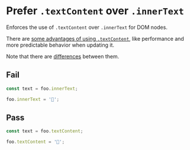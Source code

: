 # Prefer `.textContent` over `.innerText`

Enforces the use of `.textContent` over `.innerText` for DOM nodes.

There are [some advantages of using `.textContent`](https://developer.mozilla.org/en-US/docs/Web/API/Node/textContent), like performance and more predictable behavior when updating it.

Note that there are [differences](https://developer.mozilla.org/en-US/docs/Web/API/Node/textContent#differences_from_innertext) between them.

## Fail

```js
const text = foo.innerText;
```

```js
foo.innerText = '🦄';
```

## Pass

```js
const text = foo.textContent;
```

```js
foo.textContent = '🦄';
```
